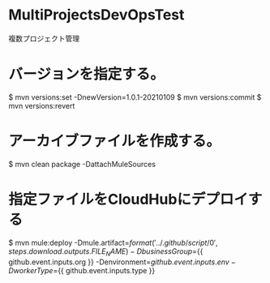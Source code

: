 # MultiProjectsDevOpsTest
複数プロジェクト管理

# バージョンを指定する。
$ mvn versions:set -DnewVersion=1.0.1-20210109
$ mvn versions:commit
$ mvn versions:revert

# アーカイブファイルを作成する。
$ mvn clean package -DattachMuleSources

# 指定ファイルをCloudHubにデプロイする
$ mvn mule:deploy -Dmule.artifact=${{ format('../.github/script/{0}', steps.download.outputs.FILE_NAME) }} -DbusinessGroup=${{ github.event.inputs.org }} -Denvironment=${{ github.event.inputs.env }} -DworkerType=${{ github.event.inputs.type }}

